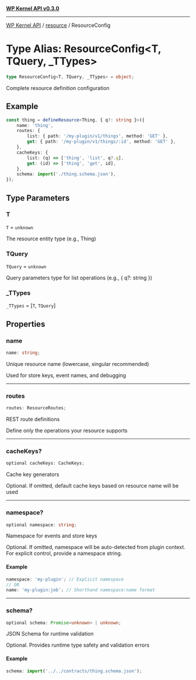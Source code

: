 [**WP Kernel API v0.3.0**](../../README.md)

---

[WP Kernel API](../../README.md) / [resource](../README.md) / ResourceConfig

# Type Alias: ResourceConfig\<T, TQuery, \_TTypes\>

```ts
type ResourceConfig<T, TQuery, _TTypes> = object;
```

Complete resource definition configuration

## Example

```ts
const thing = defineResource<Thing, { q?: string }>({
	name: 'thing',
	routes: {
		list: { path: '/my-plugin/v1/things', method: 'GET' },
		get: { path: '/my-plugin/v1/things/:id', method: 'GET' },
	},
	cacheKeys: {
		list: (q) => ['thing', 'list', q?.q],
		get: (id) => ['thing', 'get', id],
	},
	schema: import('./thing.schema.json'),
});
```

## Type Parameters

### T

`T` = `unknown`

The resource entity type (e.g., Thing)

### TQuery

`TQuery` = `unknown`

Query parameters type for list operations (e.g., { q?: string })

### \_TTypes

`_TTypes` = \[`T`, `TQuery`\]

## Properties

### name

```ts
name: string;
```

Unique resource name (lowercase, singular recommended)

Used for store keys, event names, and debugging

---

### routes

```ts
routes: ResourceRoutes;
```

REST route definitions

Define only the operations your resource supports

---

### cacheKeys?

```ts
optional cacheKeys: CacheKeys;
```

Cache key generators

Optional. If omitted, default cache keys based on resource name will be used

---

### namespace?

```ts
optional namespace: string;
```

Namespace for events and store keys

Optional. If omitted, namespace will be auto-detected from plugin context.
For explicit control, provide a namespace string.

#### Example

```ts
namespace: 'my-plugin'; // Explicit namespace
// OR
name: 'my-plugin:job'; // Shorthand namespace:name format
```

---

### schema?

```ts
optional schema: Promise<unknown> | unknown;
```

JSON Schema for runtime validation

Optional. Provides runtime type safety and validation errors

#### Example

```ts
schema: import('../../contracts/thing.schema.json');
```
